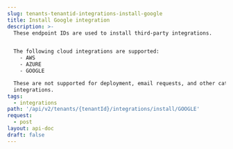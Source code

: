 ```yaml
---
slug: tenants-tenantid-integrations-install-google
title: Install Google integration
description: >-
  These endpoint IDs are used to install third-party integrations.


  The following cloud integrations are supported:
    - AWS
    - AZURE
    - GOOGLE

  These are not supported for deployment, email requests, and other category
  integrations.
tags:
  - integrations
path: '/api/v2/tenants/{tenantId}/integrations/install/GOOGLE'
request:
  - post
layout: api-doc
draft: false
---
```

